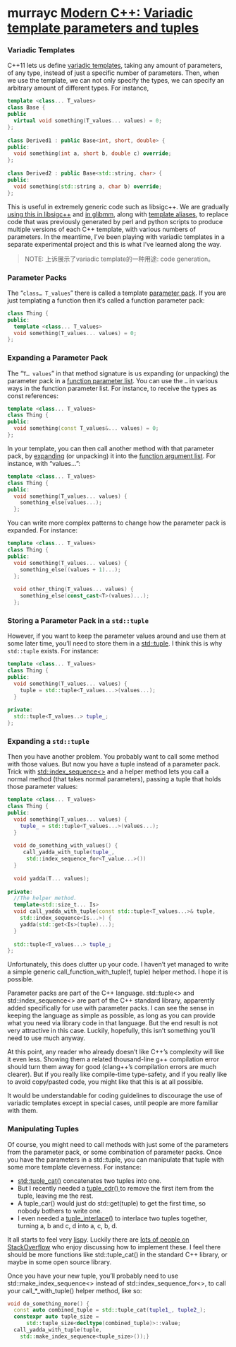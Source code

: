 # murrayc [Modern C++: Variadic template parameters and tuples](https://www.murrayc.com/permalink/2015/12/05/modern-c-variadic-template-parameters-and-tuples/)

### Variadic Templates

C++11 lets us define [variadic templates](https://en.wikipedia.org/wiki/Variadic_template), taking any amount of parameters, of any type, instead of just a specific number of parameters. Then, when we use the template, we can not only specify the types, we can specify an arbitrary amount of different types. For instance,

```c++
template <class... T_values>
class Base {
public
  virtual void something(T_values... values) = 0;
};
 
class Derived1 : public Base<int, short, double> {
public:
  void something(int a, short b, double c) override;
};
 
class Derived2 : public Base<std::string, char> {
public:
  void something(std::string a, char b) override;
};
```

This is useful in extremely generic code such as libsigc++. We are gradually [using this in libsigc++](https://bugzilla.gnome.org/show_bug.cgi?id=753612) and [in glibmm](https://bugzilla.gnome.org/show_bug.cgi?id=755613), along with [template aliases](http://en.cppreference.com/w/cpp/language/type_alias), to replace code that was previously generated by perl and python scripts to produce multiple versions of each C++ template, with various numbers of parameters. In the meantime, I’ve been playing with variadic templates in a separate experimental project and this is what I’ve learned along the way.

> NOTE: 上诉展示了variadic template的一种用途: code generation。

### Parameter Packs

The “`class… T_values`” there is called a template [parameter pack](http://en.cppreference.com/w/cpp/language/parameter_pack). If you are just templating a function then it’s called a function parameter pack:

```c++
class Thing {
public:
  template <class... T_values>
  void something(T_values... values) = 0;
};
```

### Expanding a Parameter Pack

The “`T… values`” in that method signature is us expanding (or unpacking) the parameter pack in a [function parameter list](http://en.cppreference.com/w/cpp/language/parameter_pack#Function_parameter_list). You can use the `…` in various ways in the function parameter list. For instance, to receive the types as const references:

```c++
template <class... T_values>
class Thing {
public:
  void something(const T_values&... values) = 0;
};
```

In your template, you can then call another method with that parameter pack, by [expanding](http://en.cppreference.com/w/cpp/language/parameter_pack#Pack_expansion) (or unpacking) it into the [function argument list](http://en.cppreference.com/w/cpp/language/parameter_pack#Function_argument_lists). For instance, with “values…”:

```c++
template <class... T_values>
class Thing {
public:
  void something(T_values... values) {
    something_else(values...);
  };
```

You can write more complex patterns to change how the parameter pack is expanded. For instance:

```c++
template <class... T_values>
class Thing {
public:
  void something(T_values... values) {
    something_else((values + 1)...);
  };
 
  void other_thing(T_values... values) {
    something_else(const_cast<T>(values)...);
  };
```

### Storing a Parameter Pack in a `std::tuple`

However, if you want to keep the parameter values around and use them at some later time, you’ll need to store them in a [std::tuple](http://en.cppreference.com/w/cpp/utility/tuple). I think this is why `std::tuple` exists. For instance:

```c++
template <class... T_values>
class Thing {
public:
  void something(T_values... values) {
    tuple = std::tuple<T_values...>(values...);
  }
 
private:
  std::tuple<T_values..> tuple_;
};
```

### Expanding a `std::tuple`

Then you have another problem. You probably want to call some method with those values. But now you have a tuple instead of a parameter pack. Trick with [std::index_sequence<>](http://en.cppreference.com/w/cpp/utility/integer_sequence#Helper_templates) and a helper method lets you call a normal method (that takes normal parameters), passing a tuple that holds those parameter values:

```c++
template <class... T_values>
class Thing {
public:
  void something(T_values... values) {
    tuple_ = std::tuple<T_values...>(values...);
  }
 
  void do_something_with_values() {
     call_yadda_with_tuple(tuple_,
      std::index_sequence_for<T_value...>())
  }
 
  void yadda(T... values);
 
private:
  //The helper method.
  template<std::size_t... Is>
  void call_yadda_with_tuple(const std::tuple<T_values...>& tuple,
    std::index_sequence<Is...>) {
    yadda(std::get<Is>(tuple)...);
  }
 
  std::tuple<T_values...> tuple_;
};
```

Unfortunately, this does clutter up your code. I haven’t yet managed to write a simple generic call_function_with_tuple(f, tuple) helper method. I hope it is possible.

Parameter packs are part of the C++ language. std::tuple<> and std::index_sequence<> are part of the C++ standard library, apparently added specifically for use with parameter packs. I can see the sense in keeping the language as simple as possible, as long as you can provide what you need via library code in that language. But the end result is not very attractive in this case. Luckily, hopefully, this isn’t something you’ll need to use much anyway.

At this point, any reader who already doesn’t like C++’s complexity will like it even less. Showing them a related thousand-line g++ compilation error should turn them away for good (clang++’s compilation errors are much clearer). But if you really like compile-time type-safety, and if you really like to avoid copy/pasted code, you might like that this is at all possible.

It would be understandable for coding guidelines to discourage the use of variadic templates except in special cases, until people are more familiar with them.

### Manipulating Tuples

Of course, you might need to call methods with just some of the parameters from the parameter pack, or some combination of parameter packs. Once you have the parameters in a std::tuple, you can manipulate that tuple with some more template cleverness. For instance:

- [std::tuple_cat()](http://en.cppreference.com/w/cpp/utility/tuple/tuple_cat) concatenates two tuples into one.
- But I recently needed a [tuple_cdr() ](https://github.com/murraycu/murrayc-dp-algorithms/blob/master/murraycdp/utils/tuple_cdr.h#L57)to remove the first item from the tuple, leaving me the rest.
- A tuple_car() would just do std::get(tuple) to get the first time, so nobody bothers to write one.
- I even needed a [tuple_interlace()](https://github.com/murraycu/murrayc-dp-algorithms/blob/master/murraycdp/utils/tuple_interlace.h#L91) to interlace two tuples together, turning a, b and c, d into a, c, b, d.

It all starts to feel very [lisp](https://en.wikipedia.org/wiki/Lisp_%28programming_language%29#Lists)y. Luckily there are [lots of people on StackOverflow](http://stackoverflow.com/search?q=std%3A%3Atuple) who enjoy discussing how to implement these. I feel there should be more functions like std::tuple_cat() in the standard C++ library, or maybe in some open source library.

Once you have your new tuple, you’ll probably need to use std::make_index_sequence<> instead of std::index_sequence_for<>, to call your call_*_with_tuple() helper method, like so:

```c++
void do_something_more() {
  const auto combined_tuple = std::tuple_cat(tuple1_, tuple2_);
  constexpr auto tuple_size =
      std::tuple_size<decltype(combined_tuple)>::value;
  call_yadda_with_tuple(tuple,
    std::make_index_sequence<tuple_size>());}
```

